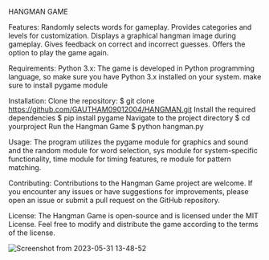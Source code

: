 HANGMAN GAME

Features:
Randomly selects words for gameplay.
Provides categories and levels for customization.
Displays a graphical hangman image during gameplay.
Gives feedback on correct and incorrect guesses.
Offers the option to play the game again.


Requirements:
Python 3.x: The game is developed in Python programming language, so make sure you have Python 3.x installed on your system.
make sure to install pygame module

Installation:
Clone the repository:
$ git clone https://github.com/GAUTHAM09012004/HANGMAN.git
Install the required dependencies
$ pip install pygame
Navigate to the project directory
$ cd yourproject
Run the Hangman Game
$ python hangman.py

Usage:
The program utilizes the pygame module for graphics and sound and the random module for word selection, sys module for system-specific functionality, time module for timing features, re module for pattern matching.

Contributing:
Contributions to the Hangman Game project are welcome. If you encounter any issues or have suggestions for improvements, please open an issue or submit a pull request on the GitHub repository.

License:
The Hangman Game is open-source and is licensed under the MIT License. Feel free to modify and distribute the game according to the terms of the license.

![Screenshot from 2023-05-31 13-48-52](https://github.com/GAUTHAM09012004/HANGMAN/assets/121389039/ed6866a7-2d16-446c-9082-9f80450aa065)






